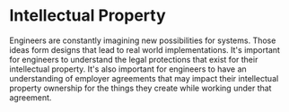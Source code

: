 # Intellectual Property

Engineers are constantly imagining new possibilities for systems.
Those ideas form designs that lead to real world implementations.
It's important for engineers to understand the legal protections that
exist for their intellectual property.   It's also important for engineers
to have an understanding of employer agreements that may impact their intellectual
property ownership for the things they create while working under that agreement.